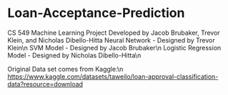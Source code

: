 # Loan-Acceptance-Prediction
CS 549 Machine Learning Project Developed by Jacob Brubaker, Trevor Klein, and Nicholas Dibello-Hitta
Neural Network - Designed by Trevor Klein\n
SVM Model - Designed by Jacob Brubaker\n
Logistic Regression Model - Designed by Nicholas Dibello-Hitta\n

Original Data set comes from Kaggle:\n
https://www.kaggle.com/datasets/taweilo/loan-approval-classification-data?resource=download
